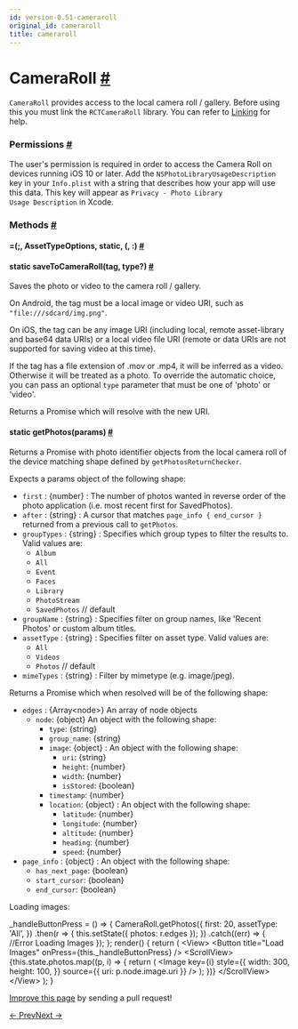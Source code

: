```yaml
---
id: version-0.51-cameraroll
original_id: cameraroll
title: cameraroll
---
```

<a id="content"></a><h1><a class="anchor" name="cameraroll"></a>CameraRoll <a class="hash-link" href="docs/cameraroll.html#cameraroll">#</a></h1><div><div><p><code>CameraRoll</code> provides access to the local camera roll / gallery.
Before using this you must link the <code>RCTCameraRoll</code> library.
You can refer to <a href="docs/linking-libraries-ios.html" target="_blank">Linking</a> for help.</p><h3><a class="anchor" name="permissions"></a>Permissions <a class="hash-link" href="docs/cameraroll.html#permissions">#</a></h3><p>The user's permission is required in order to access the Camera Roll on devices running iOS 10 or later.
Add the <code>NSPhotoLibraryUsageDescription</code> key in your <code>Info.plist</code> with a string that describes how your
app will use this data. This key will appear as <code>Privacy - Photo Library Usage Description</code> in Xcode.</p></div><span><h3><a class="anchor" name="methods"></a>Methods <a class="hash-link" href="docs/cameraroll.html#methods">#</a></h3><div class="props"><div class="prop"><h4 class="methodTitle"><a class="anchor" name=""></a>=<span class="methodType">(;, AssetTypeOptions, static, (, :)</span> <a class="hash-link" href="docs/cameraroll.html#">#</a></h4></div><div class="prop"><h4 class="methodTitle"><a class="anchor" name="savetocameraroll"></a><span class="methodType">static </span>saveToCameraRoll<span class="methodType">(tag, type?)</span> <a class="hash-link" href="docs/cameraroll.html#savetocameraroll">#</a></h4><div><p>Saves the photo or video to the camera roll / gallery.</p><p>On Android, the tag must be a local image or video URI, such as <code>"file:///sdcard/img.png"</code>.</p><p>On iOS, the tag can be any image URI (including local, remote asset-library and base64 data URIs)
or a local video file URI (remote or data URIs are not supported for saving video at this time).</p><p>If the tag has a file extension of .mov or .mp4, it will be inferred as a video. Otherwise
it will be treated as a photo. To override the automatic choice, you can pass an optional
<code>type</code> parameter that must be one of 'photo' or 'video'.</p><p>Returns a Promise which will resolve with the new URI.</p></div></div><div class="prop"><h4 class="methodTitle"><a class="anchor" name="getphotos"></a><span class="methodType">static </span>getPhotos<span class="methodType">(params)</span> <a class="hash-link" href="docs/cameraroll.html#getphotos">#</a></h4><div><p>Returns a Promise with photo identifier objects from the local camera
roll of the device matching shape defined by <code>getPhotosReturnChecker</code>.</p><p>Expects a params object of the following shape:</p><ul><li><code>first</code> : {number} : The number of photos wanted in reverse order of the photo application (i.e. most recent first for SavedPhotos).</li><li><code>after</code> : {string} : A cursor that matches <code>page_info { end_cursor }</code> returned from a previous call to <code>getPhotos</code>.</li><li><code>groupTypes</code> : {string} : Specifies which group types to filter the results to. Valid values are:<ul><li><code>Album</code></li><li><code>All</code></li><li><code>Event</code></li><li><code>Faces</code></li><li><code>Library</code></li><li><code>PhotoStream</code></li><li><code>SavedPhotos</code> // default</li></ul></li><li><code>groupName</code> : {string} : Specifies filter on group names, like 'Recent Photos' or custom album titles.</li><li><code>assetType</code> : {string} : Specifies filter on asset type. Valid values are:<ul><li><code>All</code></li><li><code>Videos</code></li><li><code>Photos</code> // default</li></ul></li><li><code>mimeTypes</code> : {string} : Filter by mimetype (e.g. image/jpeg).</li></ul><p>Returns a Promise which when resolved will be of the following shape:</p><ul><li><code>edges</code> : {Array&lt;node&gt;} An array of node objects<ul><li><code>node</code>: {object} An object with the following shape:<ul><li><code>type</code>: {string}</li><li><code>group_name</code>: {string}</li><li><code>image</code>: {object} : An object with the following shape:<ul><li><code>uri</code>: {string}</li><li><code>height</code>: {number}</li><li><code>width</code>: {number}</li><li><code>isStored</code>: {boolean}</li></ul></li><li><code>timestamp</code>: {number}</li><li><code>location</code>: {object} : An object with the following shape:<ul><li><code>latitude</code>: {number}</li><li><code>longitude</code>: {number}</li><li><code>altitude</code>: {number}</li><li><code>heading</code>: {number}</li><li><code>speed</code>: {number}</li></ul></li></ul></li></ul></li><li><code>page_info</code> : {object} : An object with the following shape:<ul><li><code>has_next_page</code>: {boolean}</li><li><code>start_cursor</code>: {boolean}</li><li><code>end_cursor</code>: {boolean}</li></ul></li></ul><p>Loading images:</p><div class="prism language-javascript">_handleButtonPress <span class="token operator">=</span> <span class="token punctuation">(</span><span class="token punctuation">)</span> <span class="token operator">=&gt;</span> <span class="token punctuation">{</span>
   CameraRoll<span class="token punctuation">.</span><span class="token function">getPhotos</span><span class="token punctuation">(</span><span class="token punctuation">{</span>
       first<span class="token punctuation">:</span> <span class="token number">20</span><span class="token punctuation">,</span>
       assetType<span class="token punctuation">:</span> <span class="token string">'All'</span><span class="token punctuation">,</span>
     <span class="token punctuation">}</span><span class="token punctuation">)</span>
     <span class="token punctuation">.</span><span class="token function">then</span><span class="token punctuation">(</span>r <span class="token operator">=&gt;</span> <span class="token punctuation">{</span>
       <span class="token keyword">this</span><span class="token punctuation">.</span><span class="token function">setState</span><span class="token punctuation">(</span><span class="token punctuation">{</span> photos<span class="token punctuation">:</span> r<span class="token punctuation">.</span>edges <span class="token punctuation">}</span><span class="token punctuation">)</span><span class="token punctuation">;</span>
     <span class="token punctuation">}</span><span class="token punctuation">)</span>
     <span class="token punctuation">.</span><span class="token keyword">catch</span><span class="token punctuation">(</span><span class="token punctuation">(</span>err<span class="token punctuation">)</span> <span class="token operator">=&gt;</span> <span class="token punctuation">{</span>
       <span class="token comment" spellcheck="true"> //Error Loading Images
</span>     <span class="token punctuation">}</span><span class="token punctuation">)</span><span class="token punctuation">;</span>
   <span class="token punctuation">}</span><span class="token punctuation">;</span>
<span class="token function">render</span><span class="token punctuation">(</span><span class="token punctuation">)</span> <span class="token punctuation">{</span>
 <span class="token keyword">return</span> <span class="token punctuation">(</span>
   <span class="token operator">&lt;</span>View<span class="token operator">&gt;</span>
     <span class="token operator">&lt;</span>Button title<span class="token operator">=</span><span class="token string">"Load Images"</span> onPress<span class="token operator">=</span><span class="token punctuation">{</span><span class="token keyword">this</span><span class="token punctuation">.</span>_handleButtonPress<span class="token punctuation">}</span> <span class="token operator">/</span><span class="token operator">&gt;</span>
     <span class="token operator">&lt;</span>ScrollView<span class="token operator">&gt;</span>
       <span class="token punctuation">{</span><span class="token keyword">this</span><span class="token punctuation">.</span>state<span class="token punctuation">.</span>photos<span class="token punctuation">.</span><span class="token function">map</span><span class="token punctuation">(</span><span class="token punctuation">(</span>p<span class="token punctuation">,</span> i<span class="token punctuation">)</span> <span class="token operator">=&gt;</span> <span class="token punctuation">{</span>
       <span class="token keyword">return</span> <span class="token punctuation">(</span>
         <span class="token operator">&lt;</span>Image
           key<span class="token operator">=</span><span class="token punctuation">{</span>i<span class="token punctuation">}</span>
           style<span class="token operator">=</span><span class="token punctuation">{</span><span class="token punctuation">{</span>
             width<span class="token punctuation">:</span> <span class="token number">300</span><span class="token punctuation">,</span>
             height<span class="token punctuation">:</span> <span class="token number">100</span><span class="token punctuation">,</span>
           <span class="token punctuation">}</span><span class="token punctuation">}</span>
           source<span class="token operator">=</span><span class="token punctuation">{</span><span class="token punctuation">{</span> uri<span class="token punctuation">:</span> p<span class="token punctuation">.</span>node<span class="token punctuation">.</span>image<span class="token punctuation">.</span>uri <span class="token punctuation">}</span><span class="token punctuation">}</span>
         <span class="token operator">/</span><span class="token operator">&gt;</span>
       <span class="token punctuation">)</span><span class="token punctuation">;</span>
     <span class="token punctuation">}</span><span class="token punctuation">)</span><span class="token punctuation">}</span>
     <span class="token operator">&lt;</span><span class="token operator">/</span>ScrollView<span class="token operator">&gt;</span>
   <span class="token operator">&lt;</span><span class="token operator">/</span>View<span class="token operator">&gt;</span>
 <span class="token punctuation">)</span><span class="token punctuation">;</span>
<span class="token punctuation">}</span></div></div></div></div></span></div><p class="edit-page-block"><a target="_blank" href="https://github.com/facebook/react-native/blob/master/Libraries/CameraRoll/CameraRoll.js">Improve this page</a> by sending a pull request!</p><div class="docs-prevnext"><a class="docs-prev" href="docs/backhandler.html#content">← Prev</a><a class="docs-next" href="docs/clipboard.html#content">Next →</a></div>